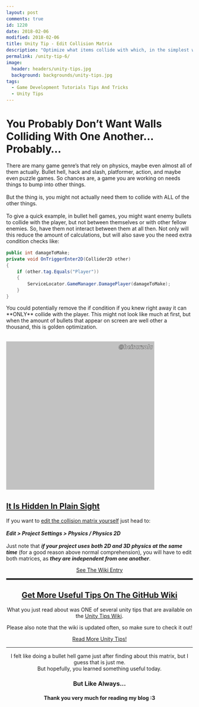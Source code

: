 ```yaml
---
layout: post
comments: true
id: 1220
date: 2018-02-06
modified: 2018-02-06
title: Unity Tip - Edit Collision Matrix
description: "Optimize what items collide with which, in the simplest way possible."
permalink: /unity-tip-6/
image:
  header: headers/unity-tips.jpg
  background: backgrounds/unity-tips.jpg
tags:
  - Game Development Tutorials Tips And Tricks
  - Unity Tips  
---
```

<h1>You Probably Don&#8217;t Want Walls Colliding With One Another&#8230; Probably&#8230;</h1>

<p>There are many game genre&#8217;s that rely on physics, maybe even almost all of them actually. Bullet hell, hack and slash, platformer, action, and maybe even puzzle games. So chances are, a game you are working on needs things to bump into other things.
<br><br>But the thing is, you might not actually need them to collide with ALL of the other things.
<br><br>To give a quick example, in bullet hell games, you might want enemy bullets to collide with the player, but not between themselves or with other fellow enemies. So, have them not interact between them at all then. Not only will this reduce the amount of calculations, but will also save you the need extra condition checks like:</p>

```csharp
public int damageToMake;
private void OnTriggerEnter2D(Collider2D other)
{ 
	if (other.tag.Equals("Player"))
	{
		ServiceLocator.GameManager.DamagePlayer(damageToMake);
	}
}
```

<p>You could potentially remove the if condition if you knew right away it can **ONLY** collide with the player. This might not look like much at first, but when the amount of bullets that appear on screen are well other a thousand, this is golden optimization.</p>

<div class="row">
<!--LEFT-->
    <div class="column2">
        <a href="/images/posts/2018/02/Collision-Matrix-Text.gif" data-elementor-open-lightbox="default" target="_blank"><br />
                <img src="/images/posts/2018/02/Collision-Matrix-Text.gif" alt="" data-recalc-dims="1" /> </a>
    </div> 
    
<!--RIGHT-->
<div class="column2">
<h2> <a href="https://github.com/heisarzola/Unity-Tips/wiki/Edit-Collision-Matrix" target="_blank">It Is Hidden In Plain Sight</a></h2>
  <p>If you want to <a href="https://github.com/heisarzola/Unity-Tips/wiki/Edit-Collision-Matrix" target="_blank" rel="noopener">edit the collision matrix yourself</a> just head to:
<br><br><em><strong>Edit > Project Settings > Physics / Physics 2D</strong></em>
<br><br>Just note that <em><strong>if your project uses both 2D and 3D physics at the same time</strong></em> (for a good reason above normal comprehension), you will have to edit both matrices, as <em><strong>they are independent from one another</strong></em>.</p>
<center><a href="https://github.com/heisarzola/Unity-Tips/wiki/Edit-Collision-Matrix" class="btn btn-info" target="_blank">See The Wiki Entry</a></center>
</div>
<!--END OF COLUMNS-->
</div>

<!------------------------------------------------------------------------------->
<!--------------------GET MORE USEFUL TIPS ON THE GITHUB WIKI-------------------->
<!------------------------------------------------------------------------------->

<center>

<hr style="border-top: dotted 3px;" />

<h2><a href="https://github.com/heisarzola/Unity-Tips/wiki" target="_blank" rel="noopener">Get More Useful Tips On The GitHub Wiki</a></h2>

<p style="text-align: center;">
  What you just read about was ONE of several unity tips that are available on the <a href="https://github.com/heisarzola/Unity-Tips/wiki" target="_blank" rel="noopener">Unity Tips Wiki</a>.
</p>

<p style="text-align: center;">
  Please also note that the wiki is updated often, so make sure to check it out!
</p>

<a href="https://github.com/heisarzola/Unity-Tips/wiki" class="btn btn-sucess" target="_blank">Read More Unity Tips!</a>


<!------------------------------------------------------------------------------->
<!----------------------------------FINAL WORDS---------------------------------->
<!------------------------------------------------------------------------------->

<hr>

<p>I felt like doing a bullet hell game just after finding about this matrix, but I guess that is just me.
<br>But hopefully, you learned something useful today.</p>


<h3>But Like Always…</h3>

<h4>Thank you very much for reading my blog :3</h4>

<!------------------------------------------------------------------------------->
<!--GAME_DEV-->